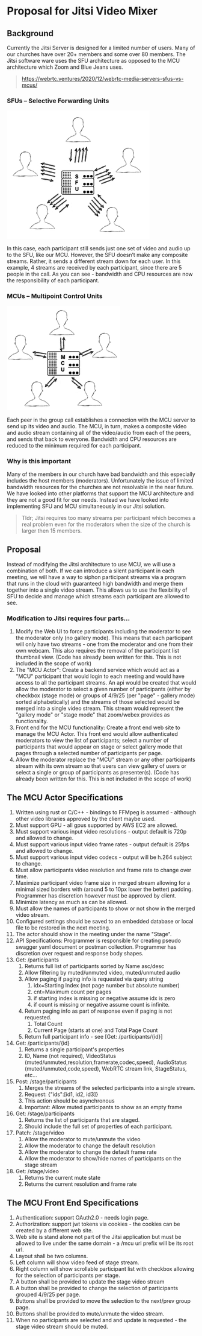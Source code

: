 # Proposal for Jitsi Video Mixer

## Background

Currently the Jitsi Server is designed for a limited number of users.
Many of our churches have over 20+ members and some over 80 members.
The Jitsi software ware uses the SFU architecture as opposed to the 
MCU architecture which Zoom and Blue Jeans uses.

> https://webrtc.ventures/2020/12/webrtc-media-servers-sfus-vs-mcus/

### SFUs – Selective Forwarding Units

![SFU Selective Forwarding Units](./images/WebRTC_SFU.png)

In this case, each participant still sends just one set of video and audio up to the SFU, like our MCU. However, the SFU doesn’t make any composite streams. Rather, it sends a different stream down for each user. In this example, 4 streams are received by each participant, since there are 5 people in the call. As you can see - bandwidth and CPU resources are now the responsibility of each participant.

### MCUs – Multipoint Control Units

![MCUs – Multipoint Control Units](./images/WebRTC_MCU.png)

Each peer in the group call establishes a connection with the MCU server to send up its video and audio. The MCU, in turn, makes a composite video and audio stream containing all of the video/audio from each of the peers, and sends that back to everyone. Bandwidth and CPU resources are reduced to the minimum required for each participant.

### Why is this important

Many of the members in our church have bad bandwidth and this especially 
includes the host members (moderators). Unfortunately the issue of limited 
bandwidth resources for the churches are not resolvable in the near future.
We have looked into other platforms that support the MCU architecture and
they are not a good fit for our needs. Instead we have looked into implementing 
SFU and MCU simultaneously in our Jitsi solution.

> Tldr; Jitsi requires too many streams per participant which becomes a real problem
> even for the moderators when the size of the church is larger then 15 members.

## Proposal

Instead of modifying the Jitsi architecture to use MCU, we will use a combination of both.
If we can introduce a silent participant in each meeting, we will have a way to siphon 
participant streams via a program that runs in the cloud with guaranteed high bandwidth
and merge them together into a single video stream. This allows us to use the flexibility of
SFU to decide and manage which streams each participant are allowed to see.

### Modification to Jitsi requires four parts...

1. Modify the Web UI to force participants including the moderator to see the moderator only (no gallery mode). This means that each participant will only have two streams - one from the moderator and one from their own webcam. This also requires the removal of the participant list thumbnail view. (Code has already been written for this. This is not included in the scope of work)
2. The "MCU Actor": Create a backend service which would act as a "MCU" participant that would login to each meeting and would have access to all the participant streams. An api would be created that would allow the moderator to select a given number of participants (either by checkbox (stage mode) or groups of 4/9/25 (per "page" - gallery mode) sorted alphabetically) and the streams of those selected would be merged into a single video stream. This stream would represent the "gallery mode" or "stage mode" that zoom/webex provides as functionality.
3. Front end for the MCU functionality: Create a front end web site to manage the MCU Actor. This front end would allow authenticated moderators to view the list of participants; select a number of participants that would appear on stage or select gallery mode that pages through a selected number of participants per page.
4. Allow the moderator replace the "MCU" stream or any other participants stream with its own stream so that users can view gallery of users or select a single or group of participants as presenter(s). (Code has already been written for this. This is not included in the scope of work)

## The MCU Actor Specifications

1. Written using rust or C/C++ - bindings to FFMpeg is assumed - although other video libraries approved by the client maybe used.
2. Must support GPU - all gpus supported by AWS EC2 are allowed.
3. Must support various input video resolutions - output default is 720p and allowed to change.
4. Must support various input video frame rates - output default is 25fps and allowed to change.
5. Must support various input video codecs - output will be h.264 subject to change.
6. Must allow participants video resolution and frame rate to change over time.
7. Maximize participant video frame size in merged stream allowing for a minimal sized borders with (around 5 to 10px lower the better) padding. Programmer has discretion however must be approved by client.
8. Minimize latency as much as can be allowed.
9. Must allow the names of participants to show or not show in the merged video stream.
10. Configured settings should be saved to an embedded database or local file to be restored in the next meeting.
11. The actor should show in the meeting under the name "Stage".
12. API Specifications: Programmer is responsible for creating pseudo swagger yaml document or postman collection. Programmer has discretion over request and response body shapes.
   1. Get: /participants
      1. Returns full list of participants sorted by Name asc/desc
      2. Allow filtering by muted/unmuted video, muted/unmuted audio
      3. Allow paging if paging info is requested via query string
         1. idx=Starting Index (not page number but absolute number)
         2. cnt=Maximum count per pages
         3. if starting index is missing or negative assume idx is zero
         4. if count is missing or negative assume count is infinite.
      4. Return paging info as part of response even if paging is not requested.
         1. Total Count
         2. Current Page (starts at one) and Total Page Count
      5. Return full participant info - see [Get: /participants/{id}]
   2. Get: /participants/{id}
      1. Returns a single participant's properties
      2. ID, Name (not required), VideoStatus (muted/unmuted,resolution,framerate,codec,speed), AudioStatus (muted/unmuted,code,speed), WebRTC stream link, StageStatus, etc...
   3. Post: /stage/participants
      1. Merges the streams of the selected participants into a single stream.
      2. Request: {"ids":[id1, id2, id3]}
      3. This action should be asynchronous
      4. Important: Allow muted participants to show as an empty frame
   4. Get: /stage/participants
      1. Returns the list of participants that are staged.
      2. Should include the full set of properties of each participant.
   5. Patch: /stage/video
      1. Allow the moderator to mute/unmute the video
      2. Allow the moderator to change the default resolution
      3. Allow the moderator to change the default frame rate
      4. Allow the moderator to show/hide names of participants on the stage stream
   6. Get: /stage/video
      1. Returns the current mute state
      2. Returns the current resolution and frame rate

## The MCU Front End Specifications

1. Authentication: support OAuth2.0 - needs login page.
2. Authorization: support jwt tokens via cookies - the cookies can be created by a different web site.
3. Web site is stand alone not part of the Jitsi application but must be allowed to live under the same domain - a /mcu url prefix will be its root url.
4. Layout shall be two columns.
  1. Left column will show video feed of stage stream.
  2. Right column will show scrollable participant list with checkbox allowing for the selection of participants per stage.
5. A button shall be provided to update the stage video stream
6. A button shall be provided to change the selection of participants grouped 4/9/25 per page.
7. Buttons shall be provided to move the selection to the next/prev group page.
8. Buttons shall be provided to mute/unmute the video stream.
9. When no participants are selected and and update is requested - the stage video stream should be muted.
